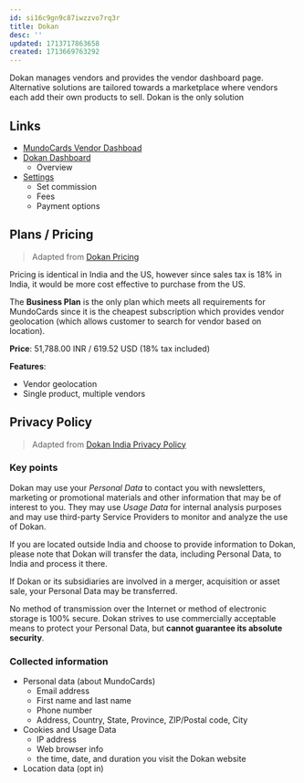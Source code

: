```yaml
---
id: si16c9gn9c87iwzzvo7rq3r
title: Dokan
desc: ''
updated: 1713717863658
created: 1713669763292
---
```


Dokan manages vendors and provides the vendor dashboard page. Alternative solutions are tailored towards a marketplace where vendors each add their own products to sell. Dokan is the only solution

## Links

- [MundoCards Vendor Dashboad](https://mundocards.wpcomstaging.com/vendor_dashboard)
- [Dokan Dashboard](https://mundocards.wpcomstaging.com/wp-admin/admin.php?page=dokan#/)
    - Overview
- [Settings](https://mundocards.wpcomstaging.com/wp-admin/admin.php?page=dokan#/settings)
    - Set commission
    - Fees
    - Payment options

## Plans / Pricing

> Adapted from [Dokan Pricing](https://dokan.co/wordpress/pricing/)

Pricing is identical in India and the US, however since sales tax is 18% in India, it would be more cost effective to purchase from the US.

The **Business Plan** is the only plan which meets all requirements for MundoCards since it is the cheapest subscription which provides vendor geolocation (which allows customer to search for vendor based on location).

**Price**: 51,788.00 INR / 619.52 USD (18% tax included)

**Features**:

- Vendor geolocation
- Single product, multiple vendors

## Privacy Policy

> Adapted from [Dokan India Privacy Policy](https://www.dokan.co.in/privacy-policy-for-dokan-delivery-partner)

### Key points

Dokan may use your *Personal Data* to contact you with newsletters, marketing or promotional materials and other information that may be of interest to you. They may use *Usage Data* for internal analysis purposes and may use third-party Service Providers to monitor and analyze the use of Dokan.

If you are located outside India and choose to provide information to Dokan, please note that Dokan will transfer the data, including Personal Data, to India and process it there.

If Dokan or its subsidiaries are involved in a merger, acquisition or asset sale, your Personal Data may be transferred.

No method of transmission over the Internet or method of electronic storage is 100% secure. Dokan strives to use commercially acceptable means to protect your Personal Data, but **cannot guarantee its absolute security**.

### Collected information

- Personal data (about MundoCards)
    - Email address
    - First name and last name
    - Phone number
    - Address, Country, State, Province, ZIP/Postal code, City
- Cookies and Usage Data
    - IP address
    - Web browser info
    - the time, date, and duration you visit the Dokan website
- Location data (opt in)
